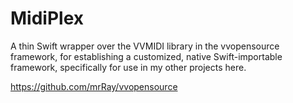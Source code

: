 # MidiPlex
A thin Swift wrapper over the VVMIDI library in the vvopensource framework, for establishing a customized, native Swift-importable framework, specifically for use in my other projects here.

https://github.com/mrRay/vvopensource
